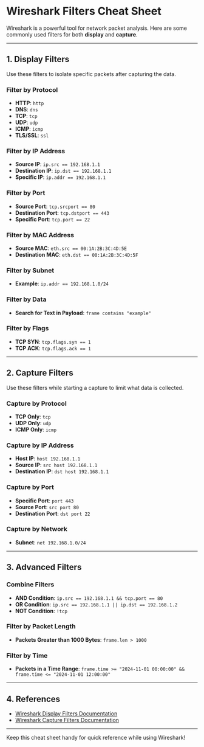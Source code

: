# Wireshark Filters Cheat Sheet

Wireshark is a powerful tool for network packet analysis. Here are some commonly used filters for both **display** and **capture**.

---

## **1. Display Filters**
Use these filters to isolate specific packets after capturing the data.

### **Filter by Protocol**
- **HTTP**: `http`
- **DNS**: `dns`
- **TCP**: `tcp`
- **UDP**: `udp`
- **ICMP**: `icmp`
- **TLS/SSL**: `ssl`

### **Filter by IP Address**
- **Source IP**: `ip.src == 192.168.1.1`
- **Destination IP**: `ip.dst == 192.168.1.1`
- **Specific IP**: `ip.addr == 192.168.1.1`

### **Filter by Port**
- **Source Port**: `tcp.srcport == 80`
- **Destination Port**: `tcp.dstport == 443`
- **Specific Port**: `tcp.port == 22`

### **Filter by MAC Address**
- **Source MAC**: `eth.src == 00:1A:2B:3C:4D:5E`
- **Destination MAC**: `eth.dst == 00:1A:2B:3C:4D:5F`

### **Filter by Subnet**
- **Example**: `ip.addr == 192.168.1.0/24`

### **Filter by Data**
- **Search for Text in Payload**: `frame contains "example"`

### **Filter by Flags**
- **TCP SYN**: `tcp.flags.syn == 1`
- **TCP ACK**: `tcp.flags.ack == 1`

---

## **2. Capture Filters**
Use these filters while starting a capture to limit what data is collected.

### **Capture by Protocol**
- **TCP Only**: `tcp`
- **UDP Only**: `udp`
- **ICMP Only**: `icmp`

### **Capture by IP Address**
- **Host IP**: `host 192.168.1.1`
- **Source IP**: `src host 192.168.1.1`
- **Destination IP**: `dst host 192.168.1.1`

### **Capture by Port**
- **Specific Port**: `port 443`
- **Source Port**: `src port 80`
- **Destination Port**: `dst port 22`

### **Capture by Network**
- **Subnet**: `net 192.168.1.0/24`

---

## **3. Advanced Filters**

### **Combine Filters**
- **AND Condition**: `ip.src == 192.168.1.1 && tcp.port == 80`
- **OR Condition**: `ip.src == 192.168.1.1 || ip.dst == 192.168.1.2`
- **NOT Condition**: `!tcp`

### **Filter by Packet Length**
- **Packets Greater than 1000 Bytes**: `frame.len > 1000`

### **Filter by Time**
- **Packets in a Time Range**: `frame.time >= "2024-11-01 00:00:00" && frame.time <= "2024-11-01 12:00:00"`

---

## **4. References**
- [Wireshark Display Filters Documentation](https://www.wireshark.org/docs/wsug_html_chunked/ChWorkBuildDisplayFilterSection.html)
- [Wireshark Capture Filters Documentation](https://www.wireshark.org/docs/wsug_html_chunked/ChCapCaptureFilterSection.html)

---

Keep this cheat sheet handy for quick reference while using Wireshark!
